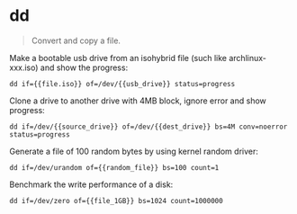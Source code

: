 dd
==

> Convert and copy a file.

Make a bootable usb drive from an isohybrid file (such like archlinux-xxx.iso) and show the progress:

    dd if={{file.iso}} of=/dev/{{usb_drive}} status=progress

Clone a drive to another drive with 4MB block, ignore error and show progress:

    dd if=/dev/{{source_drive}} of=/dev/{{dest_drive}} bs=4M conv=noerror status=progress

Generate a file of 100 random bytes by using kernel random driver:

    dd if=/dev/urandom of={{random_file}} bs=100 count=1

Benchmark the write performance of a disk:

    dd if=/dev/zero of={{file_1GB}} bs=1024 count=1000000
